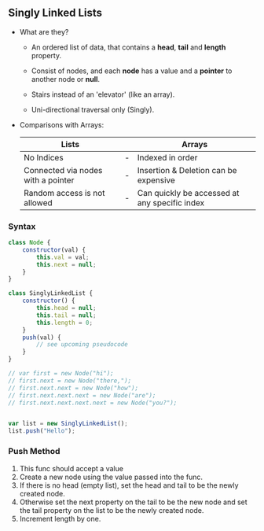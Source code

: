 ## Singly Linked Lists
- What are they?
    - An ordered list of data, that contains a **head**, **tail** and **length** property.
    
    - Consist of nodes, and each **node** has a value and a **pointer** to another node or **null**.
    
    - Stairs instead of an 'elevator' (like an array).
    
    - Uni-directional traversal only (Singly).


- Comparisons with Arrays:
    
    | Lists |  | Arrays |
    | --------- | - | ----------- |
    | No Indices | - | Indexed in order |
    | Connected via nodes with a pointer | - | Insertion & Deletion can be expensive |
    | Random access is not allowed | - | Can quickly be accessed at any specific index |

### Syntax
```js
class Node {
    constructor(val) {
        this.val = val;
        this.next = null;
    }
}

class SinglyLinkedList {
    constructor() {
        this.head = null;
        this.tail = null;
        this.length = 0;
    }
    push(val) {
        // see upcoming pseudocode
    }
}

// var first = new Node("hi");
// first.next = new Node("there,");
// first.next.next = new Node("how");
// first.next.next.next = new Node("are");
// first.next.next.next.next = new Node("you?");


var list = new SinglyLinkedList();
list.push("Hello");
```

### Push Method
1. This func should accept a value
2. Create a new node using the value passed into the func.
3. If there is no head (empty list), set the head and tail to be the newly created node.
4. Otherwise set the next property on the tail to be the new node and set the tail property on the list to be the newly created node. 
5. Increment length by one.